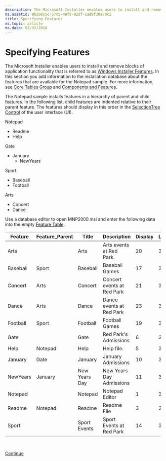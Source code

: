 ```yaml
---
description: The Microsoft Installer enables users to install and remove blocks of application functionality that is referred to as Windows Installer Features.
ms.assetid: 88268c5c-57c5-49f8-92df-1ad8f30a70c2
title: Specifying Features
ms.topic: article
ms.date: 05/31/2018
---
```


# Specifying Features

The Microsoft Installer enables users to install and remove blocks of application functionality that is referred to as [Windows Installer Features](windows-installer-features.md). In this section you add information to the installation database about the features that are available for the Notepad sample. For more information, see [Core Tables Group](core-tables-group.md) and [Components and Features](components-and-features.md).

The Notepad sample installs features in a hierarchy of parent and child features. In the following list, child features are indented relative to their parent feature. The features should display in this order in the [SelectionTree Control](selectiontree-control.md) of the user interface (UI).

Notepad

-   Readme
-   Help

Gate

-   January
    -   NewYears

Sport

-   Baseball
-   Football

Arts

-   Concert
-   Dance

Use a database editor to open MNP2000.msi and enter the following data into the empty [Feature Table](feature-table.md).



| Feature  | Feature\_Parent | Title         | Description                | Display | Level | Directory\_ | Attributes |
|----------|-----------------|---------------|----------------------------|---------|-------|-------------|------------|
| Arts     |                 | Arts          | Arts events at Red Park.   | 20      | 3     | NOTEPADDIR  | 0          |
| Baseball | Sport           | Baseball      | Baseball Games             | 17      | 3     | SPORTDIR    | 32         |
| Concert  | Arts            | Concert       | Concert events at Red Park | 21      | 3     | ARTSDIR     | 2          |
| Dance    | Arts            | Dance         | Dance events at Red Park   | 23      | 3     | ARTSDIR     | 2          |
| Football | Sport           | Football      | Football Games             | 19      | 3     | SPORTDIR    | 2          |
| Gate     |                 | Gate          | Red Park's Admissions      | 6       | 3     | NOTEPADDIR  | 0          |
| Help     | Notepad         | Help          | Help file.                 | 5       | 3     | NOTEPADDIR  | 1          |
| January  | Gate            | January       | January Admissions         | 10      | 3     | MONDIR      | 2          |
| NewYears | January         | New Years Day | New Years Day Admissions   | 11      | 3     | HOLDIR      | 2          |
| Notepad  |                 | Notepad       | Notepad Editor             | 1       | 3     | NOTEPADDIR  | 0          |
| Readme   | Notepad         | Readme        | Readme File                | 3       | 3     | NOTEPADDIR  | 0          |
| Sport    |                 | Sport Events  | Sport Events at Red Park   | 14      | 3     | NOTEPADDIR  | 0          |



 

[Continue](specifying-feature-component-relationships.md)

 

 



